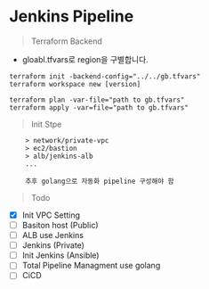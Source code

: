 # Jenkins Pipeline

> Terraform Backend

- gloabl.tfvars로 region을 구별합니다.

```
terraform init -backend-config="../../gb.tfvars"
terraform workspace new [version]

terraform plan -var-file="path to gb.tfvars"
terraform apply -var=file="path to gb.tfvars"

```

> Init Stpe

```
    > network/private-vpc
    > ec2/bastion
    > alb/jenkins-alb
    ...

    추후 golang으로 자동화 pipeline 구성해야 함
```

> Todo

- [x] Init VPC Setting
- [ ] Basiton host (Public)
- [ ] ALB use Jenkins
- [ ] Jenkins (Private)
- [ ] Init Jenkins (Ansible)
- [ ] Total Pipeline Managment use golang
- [ ] CiCD
